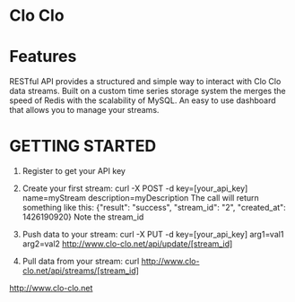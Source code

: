 Clo Clo
==============
Features
==

RESTful API provides a structured and simple way to interact with Clo Clo data streams.
Built on a custom time series storage system the merges the speed of Redis with the scalability of MySQL.
An easy to use dashboard that allows you to manage your streams.

GETTING STARTED
==

1. Register to get your API key

2. Create your first stream: 
curl -X POST -d key=[your_api_key] name=myStream description=myDescription
The call will return something like this: 
{"result": "success", "stream_id": "2", "created_at": 1426190920} Note the stream_id

3. Push data to your stream: 
curl -X PUT -d key=[your_api_key] arg1=val1 arg2=val2 http://www.clo-clo.net/api/update/[stream_id]

4. Pull data from your stream:
curl http://www.clo-clo.net/api/streams/[stream_id]

http://www.clo-clo.net
